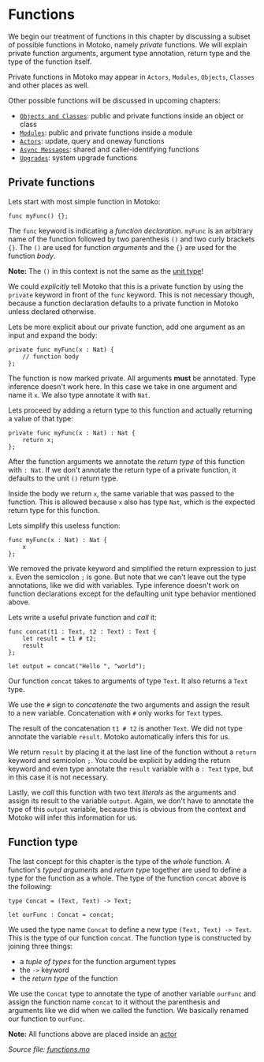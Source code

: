 # Functions

We begin our treatment of functions in this chapter by discussing a subset of possible functions in Motoko, namely *private* functions. We will explain private function arguments, argument type annotation, return type and the type of the function itself. 

Private functions in Motoko may appear in `Actors`, `Modules`, `Objects`, `Classes` and other places as well.    

Other possible functions will be discussed in upcoming chapters: 
- [`Objects and Classes`](objects-and-classes.html): public and private functions inside an object or class
- [`Modules`](modules.html): public and private functions inside a module
- [`Actors`](/internet-computer-programming-concepts/actors.html): update, query and oneway functions
- [`Async Messages`](/internet-computer-programming-concepts/async-messages.html): shared and caller-identifying functions
- [`Upgrades`](/advanced-concepts/upgrades.html): system upgrade functions

## Private functions
Lets start with most simple function in Motoko: 

```motoko
func myFunc() {};
```

The `func` keyword is indicating a *function declaration*. `myFunc` is an arbitrary name of the function followed by two parenthesis `()` and two curly brackets `{}`. The `()` are used for function *arguments* and the `{}` are used for the function *body*.

**Note:** The `()` in this context is not the same as the [unit type](types.html)!

We could *explicitly* tell Motoko that this is a private function by using the `private` keyword in front of the `func` keyword. This is not necessary though, because a function declaration defaults to a private function in Motoko unless declared otherwise. 

Lets be more explicit about our private function, add one argument as an input and expand the body:

```motoko
private func myFunc(x : Nat) {
    // function body
};
```

The function is now marked private. All arguments **must** be annotated. Type inference doesn't work here. In this case we take in one argument and name it `x`. We also type annotate it with `Nat`. 

Lets proceed by adding a return type to this function and actually returning a value of that type:

```motoko
private func myFunc(x : Nat) : Nat {
    return x;
};
```

After the function arguments we annotate the *return type* of this function with `: Nat`. If we don't annotate the return type of a private function, it defaults to the unit `()` return type.  

Inside the body we return `x`, the same variable that was passed to the function. This is allowed because `x` also has type `Nat`, which is the expected return type for this function.

Lets simplify this useless function:

```motoko
func myFunc(x : Nat) : Nat {
    x
};
```

We removed the private keyword and simplified the return expression to just `x`. Even the semicolon `;` is gone. But note that we can't leave out the type annotations, like we did with variables. Type inference doesn't work on function declarations except for the defaulting unit type behavior mentioned above. 

Lets write a useful private function and *call* it:

```motoko
func concat(t1 : Text, t2 : Text) : Text {
    let result = t1 # t2;
    result
};

let output = concat("Hello ", "world");
```

Our function `concat` takes to arguments of type `Text`. It also returns a `Text` type. 

We use the `#` sign to *concatenate* the two arguments and assign the result to a new variable. Concatenation with `#` only works for `Text` types. 

The result of the concatenation `t1 # t2` is another `Text`. We did not type annotate the variable `result`. Motoko automatically infers this for us. 

We return `result` by placing it at the last line of the function without a `return` keyword and semicolon `;`. You could be explicit by adding the return keyword and even type annotate the `result` variable with a `: Text` type, but in this case it is not necessary. 

Lastly, we *call* this function with two text *literals* as the arguments and assign its result to the variable `output`. Again, we don't have to annotate the type of this `output` variable, because this is obvious from the context and Motoko will infer this information for us. 

## Function type
The last concept for this chapter is the type of the *whole* function. A function's *typed arguments* and *return type* together are used to define a type for the function as a whole. The type of the function `concat` above is the following:

```motoko
type Concat = (Text, Text) -> Text;

let ourFunc : Concat = concat;
```

We used the type name `Concat` to define a new type `(Text, Text) -> Text`. This is the type of our function `concat`. The function type is constructed by joining three things: 
- a *tuple of types* for the function argument types
- the `->` keyword
- the *return type* of the function

We use the `Concat` type to annotate the type of another variable `ourFunc` and assign the function name `concat` to it without the parenthesis and arguments like we did when we called the function. We basically renamed our function to `ourFunc`. 

**Note:** All functions above are placed inside an [actor](/internet-computer-programming-concepts/actors.html)

*Source file: [functions.mo](functions.mo)*